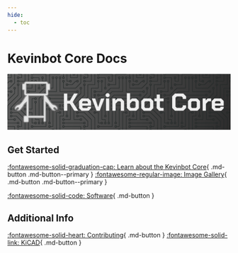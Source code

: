 ```yaml
---
hide:
  - toc
---
```


# Kevinbot Core Docs

![Logo banner](images/banner.png)

## Get Started

[:fontawesome-solid-graduation-cap: Learn about the Kevinbot Core](learn.md){ .md-button .md-button--primary }
[:fontawesome-regular-image: Image Gallery](gallery.md){ .md-button .md-button--primary }

[:fontawesome-solid-code: Software](software.md){ .md-button }

## Additional Info

[:fontawesome-solid-heart: Contributing](contributing.md){ .md-button }
[:fontawesome-solid-link: KiCAD](https://www.kicad.org/){ .md-button }
